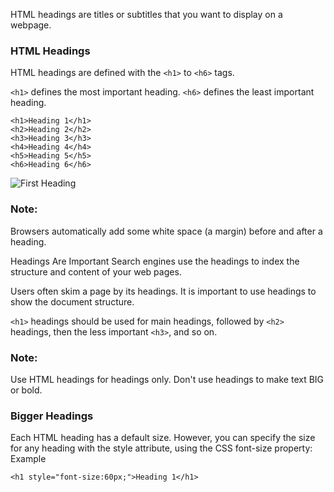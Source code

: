 HTML headings are titles or subtitles that you want to display on a webpage.

### HTML Headings

HTML headings are defined with the `<h1>` to `<h6>` tags.

`<h1>` defines the most important heading. `<h6>` defines the least important heading.

```
<h1>Heading 1</h1>
<h2>Heading 2</h2>
<h3>Heading 3</h3>
<h4>Heading 4</h4>
<h5>Heading 5</h5>
<h6>Heading 6</h6>
```

![First Heading](\img\first-heading.PNG)

### Note:

Browsers automatically add some white space (a margin) before and after a heading.

Headings Are Important
Search engines use the headings to index the structure and content of your web pages.

Users often skim a page by its headings. It is important to use headings to show the document structure.

`<h1>` headings should be used for main headings, followed by `<h2>` headings, then the less important `<h3>`, and so on.

### Note:

Use HTML headings for headings only. Don't use headings to make text BIG or bold.

### Bigger Headings

Each HTML heading has a default size. However, you can specify the size for any heading with the style attribute, using the CSS font-size property:
Example

```
<h1 style="font-size:60px;">Heading 1</h1>
```
